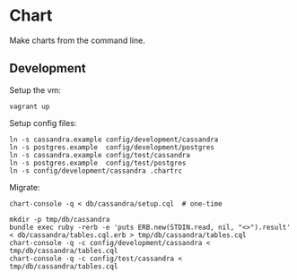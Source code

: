 # Chart

Make charts from the command line.

## Development

Setup the vm:

    vagrant up

Setup config files:

    ln -s cassandra.example config/development/cassandra
    ln -s postgres.example  config/development/postgres
    ln -s cassandra.example config/test/cassandra
    ln -s postgres.example  config/test/postgres
    ln -s config/development/cassandra .chartrc

Migrate:

    chart-console -q < db/cassandra/setup.cql  # one-time

    mkdir -p tmp/db/cassandra
    bundle exec ruby -rerb -e 'puts ERB.new(STDIN.read, nil, "<>").result' < db/cassandra/tables.cql.erb > tmp/db/cassandra/tables.cql
    chart-console -q -c config/development/cassandra < tmp/db/cassandra/tables.cql
    chart-console -q -c config/test/cassandra < tmp/db/cassandra/tables.cql
